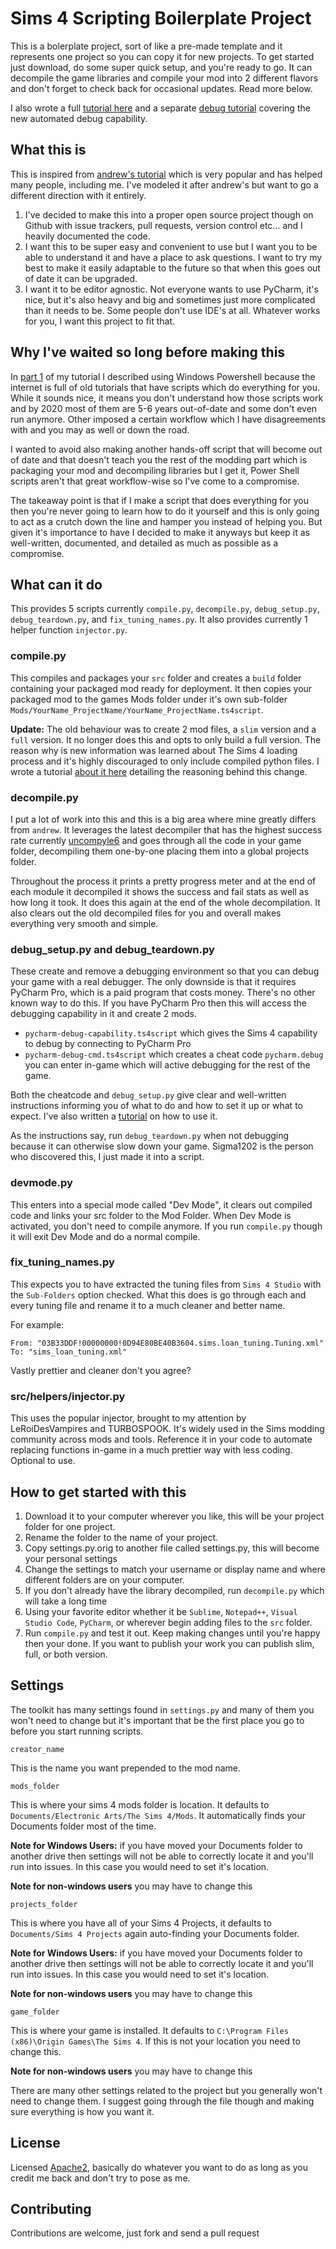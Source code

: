 # Sims 4 Scripting Boilerplate Project

This is a bolerplate project, sort of like a pre-made template and it represents one project so you can copy it for new 
projects. To get started just download, do some super quick setup, and you're ready to go. It can decompile the game 
libraries and compile your mod into 2 different flavors and don't forget to check back for occasional updates. 
Read more below.

I also wrote a full [tutorial here](https://medium.com/@junebug12851/the-sims-4-modern-python-modding-part-5-project-template-c9ffee48ab4e)
and a separate [debug tutorial](https://medium.com/@junebug12851/the-sims-4-modern-python-modding-debugging-3736b37dbd9f)
covering the new automated debug capability.

## What this is
This is inspired from [andrew's tutorial](https://sims4studio.com/thread/15145/started-python-scripting) which is very 
popular and has helped many people, including me. I've modeled it after andrew's but want to go a different direction
with it entirely.

1. I've decided to make this into a proper open source project though on Github with
issue trackers, pull requests, version control etc... and I heavily documented the code.
2. I want this to be super easy and convenient to use but I want you to be able to understand it and have a place to ask
questions. I want to try my best to make it easily adaptable to the future so that when this goes out of date it can be
upgraded.
3. I want it to be editor agnostic. Not everyone wants to use PyCharm, it's nice, but it's also heavy and big and 
sometimes just more complicated than it needs to be. Some people don't use IDE's at all. Whatever works for you, I want
this project to fit that.

## Why I've waited so long before making this
In [part 1](https://levelup.gitconnected.com/the-sims-4-modern-python-modding-part-1-setup-83d1a100c5f6) of my tutorial
I described using Windows Powershell because the internet is full of old tutorials that have scripts which do everything
for you. While it sounds nice, it means you don't understand how those scripts work and by 2020 most of them are 5-6 
years out-of-date and some don't even run anymore. Other imposed a certain workflow which I have disagreements with and
you may as well or down the road.

I wanted to avoid also making another hands-off script that will become out of date and that doesn't teach you the rest
of the modding part which is packaging your mod and decompiling libraries but I get it, Power Shell scripts aren't that 
great workflow-wise so I've come to a compromise.

The takeaway point is that if I make a script that does everything for you then you're never going to learn how to do it
yourself and this is only going to act as a crutch down the line and hamper you instead of helping you. But given it's
importance to have I decided to make it anyways but keep it as well-written, documented, and detailed as much as 
possible as a compromise.

## What can it do
This provides 5 scripts currently `compile.py`, `decompile.py`, `debug_setup.py`, `debug_teardown.py`, and 
`fix_tuning_names.py`. It also provides currently 1 helper function `injector.py`.

### compile.py
This compiles and packages your `src` folder and creates a `build` folder containing your packaged mod ready for 
deployment. It then copies your packaged mod to the games Mods folder under it's own sub-folder 
`Mods/YourName_ProjectName/YourName_ProjectName.ts4script`.

**Update:**
The old behaviour was to create 2 mod files, a `slim` version and a `full` version. It no longer does this and opts to
only build a full version. The reason why is new information was learned about The Sims 4 loading process and it's
highly discouraged to only include compiled python files. I wrote a tutorial 
[about it here](https://medium.com/swlh/the-sims-4-modern-python-modding-ultimate-loading-guide-77ce1b68f1e7) detailing 
the reasoning behind this change.

### decompile.py
I put a lot of work into this and this is a big area where mine greatly differs from `andrew`. It leverages the latest 
decompiler that has the highest success rate currently [uncompyle6](https://pypi.org/project/uncompyle6/) and goes 
through all the code in your game folder, decompiling them one-by-one placing them into a global projects folder.

Throughout the process it prints a pretty progress meter and at the end of each module it decompiled it shows the
success and fail stats as well as how long it took. It does this again at the end of the whole decompilation. It also
clears out the old decompiled files for you and overall makes everything very smooth and simple.

### debug_setup.py and debug_teardown.py

These create and remove a debugging environment so that you can debug your game with a real debugger. The only downside
is that it requires PyCharm Pro, which is a paid program that costs money. There's no other known way to do this. If
you have PyCharm Pro then this will access the debugging capability in it and create 2 mods.

* `pycharm-debug-capability.ts4script` which gives the Sims 4 capability to debug by connecting to PyCharm Pro
* `pycharm-debug-cmd.ts4script` which creates a cheat code `pycharm.debug` you can enter in-game which will active
debugging for the rest of the game.

Both the cheatcode and `debug_setup.py` give clear and well-written instructions informing you of what to do and how
to set it up or what to expect. I've also written a 
[tutorial](https://medium.com/analytics-vidhya/the-sims-4-modern-python-modding-debugging-3736b37dbd9f) on how to
use it.

As the instructions say, run `debug_teardown.py` when not debugging because it can otherwise slow down your game.
Sigma1202 is the person who discovered this, I just made it into a script.

### devmode.py

This enters into a special mode called "Dev Mode", it clears out compiled code and links your src folder to the 
Mod Folder. When Dev Mode is activated, you don't need to compile anymore. If you run `compile.py` though it will exit 
Dev Mode and do a normal compile.

### fix_tuning_names.py

This expects you to have extracted the tuning files from `Sims 4 Studio` with the `Sub-Folders` option checked. What 
this does is go through each and every tuning file and rename it to a much cleaner and better name.

For example:

```
From: "03B33DDF!00000000!0D94E80BE40B3604.sims.loan_tuning.Tuning.xml"
To: "sims_loan_tuning.xml"
```

Vastly prettier and cleaner don't you agree?

### src/helpers/injector.py

This uses the popular injector, brought to my attention by LeRoiDesVampires and TURBOSPOOK. It's widely used in the Sims
modding community across mods and tools. Reference it in your code to automate replacing functions in-game in a much
prettier way with less coding. Optional to use.

## How to get started with this

1. Download it to your computer wherever you like, this will be your project folder for one project.
2. Rename the folder to the name of your project.
3. Copy settings.py.orig to another file called settings.py, this will become your personal settings
3. Change the settings to match your username or display name and where different folders are on your computer.
4. If you don't already have the library decompiled, run `decompile.py` which will take a long time
5. Using your favorite editor whether it be `Sublime`, `Notepad++`, `Visual Studio Code`, `PyCharm`, or wherever begin
adding files to the `src` folder. 
6. Run `compile.py` and test it out. Keep making changes until you're happy then your done. If you want to publish your 
work you can publish slim, full, or both version.

## Settings

The toolkit has many settings found in `settings.py` and many of them you won't need to change but it's important that 
be the first place you go to before you start running scripts.

`creator_name`

This is the name you want prepended to the mod name.

`mods_folder`

This is where your sims 4 mods folder is location. It defaults to `Documents/Electronic Arts/The Sims 4/Mods`. It
automatically finds your Documents folder most of the time. 

**Note for Windows Users:** if you have moved your Documents folder to another drive then settings will not be
able to correctly locate it and you'll run into issues. In this case you would need to set it's location.

**Note for non-windows users** you may have to change this

`projects_folder`

This is where you have all of your Sims 4 Projects, it defaults to `Documents/Sims 4 Projects` again auto-finding your
Documents folder.

**Note for Windows Users:** if you have moved your Documents folder to another drive then settings will not be
able to correctly locate it and you'll run into issues. In this case you would need to set it's location.

**Note for non-windows users** you may have to change this

`game_folder`

This is where your game is installed. It defaults to `C:\Program Files (x86)\Origin Games\The Sims 4`. If this is not 
your location you need to change this.

**Note for non-windows users** you may have to change this

There are many other settings related to the project but you generally won't need to change them. I suggest going 
through the file though and making sure everything is how you want it.

## License

Licensed [Apache2](https://www.apache.org/licenses/LICENSE-2.0), basically do whatever you want to do as long as you 
credit me back and don't try to pose as me.

## Contributing

Contributions are welcome, just fork and send a pull request
